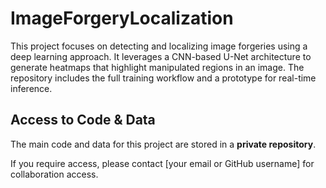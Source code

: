 # ImageForgeryLocalization
This project focuses on detecting and localizing image forgeries using a deep learning approach. It leverages a CNN-based U-Net architecture to generate heatmaps that highlight manipulated regions in an image. The repository includes the full training workflow and a prototype for real-time inference.



## Access to Code & Data

The main code and data for this project are stored in a **private repository**.

If you require access, please contact [your email or GitHub username] for collaboration access.
